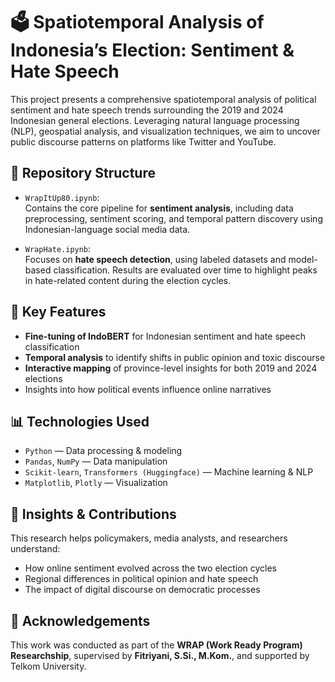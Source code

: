 # 🗳️ Spatiotemporal Analysis of Indonesia’s Election: Sentiment & Hate Speech

This project presents a comprehensive spatiotemporal analysis of political sentiment and hate speech trends surrounding the 2019 and 2024 Indonesian general elections. Leveraging natural language processing (NLP), geospatial analysis, and visualization techniques, we aim to uncover public discourse patterns on platforms like Twitter and YouTube.

## 📁 Repository Structure

- `WrapItUp80.ipynb`:  
  Contains the core pipeline for **sentiment analysis**, including data preprocessing, sentiment scoring, and temporal pattern discovery using Indonesian-language social media data.

- `WrapHate.ipynb`:  
  Focuses on **hate speech detection**, using labeled datasets and model-based classification. Results are evaluated over time to highlight peaks in hate-related content during the election cycles.

## 🧠 Key Features

- **Fine-tuning of IndoBERT** for Indonesian sentiment and hate speech classification  
- **Temporal analysis** to identify shifts in public opinion and toxic discourse  
- **Interactive mapping** of province-level insights for both 2019 and 2024 elections  
- Insights into how political events influence online narratives  

## 📊 Technologies Used

- `Python` — Data processing & modeling  
- `Pandas`, `NumPy` — Data manipulation  
- `Scikit-learn`, `Transformers (Huggingface)` — Machine learning & NLP  
- `Matplotlib`, `Plotly` — Visualization  

## 📌 Insights & Contributions

This research helps policymakers, media analysts, and researchers understand:
- How online sentiment evolved across the two election cycles  
- Regional differences in political opinion and hate speech  
- The impact of digital discourse on democratic processes  

## 📝 Acknowledgements

This work was conducted as part of the **WRAP (Work Ready Program) Researchship**, supervised by **Fitriyani, S.Si., M.Kom.**, and supported by Telkom University.
